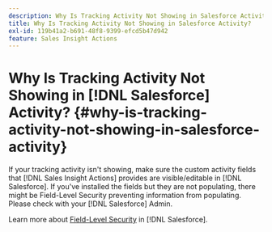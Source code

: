 ```yaml
---
description: Why Is Tracking Activity Not Showing in Salesforce Activity? - Marketo Docs - Product Documentation
title: Why Is Tracking Activity Not Showing in Salesforce Activity?
exl-id: 119b41a2-b691-48f8-9399-efcd5b47d942
feature: Sales Insight Actions
---
```

# Why Is Tracking Activity Not Showing in [!DNL Salesforce] Activity? {#why-is-tracking-activity-not-showing-in-salesforce-activity}

If your tracking activity isn't showing, make sure the custom activity fields that [!DNL Sales Insight Actions] provides are visible/editable in [!DNL Salesforce]. If you've installed the fields but they are not populating, there might be Field-Level Security preventing information from populating. Please check with your [!DNL Salesforce] Admin.

Learn more about [Field-Level Security](https://help.salesforce.com/articleView?id=admin_fls.htm&type=5) in [!DNL Salesforce].
